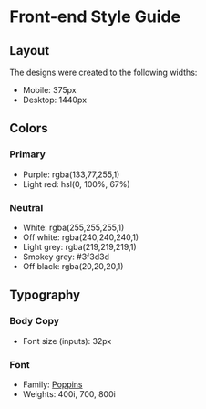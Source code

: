 # Front-end Style Guide

## Layout

The designs were created to the following widths:

- Mobile: 375px
- Desktop: 1440px

## Colors

### Primary

- Purple: rgba(133,77,255,1)
- Light red: hsl(0, 100%, 67%)

### Neutral

- White: rgba(255,255,255,1)
- Off white: rgba(240,240,240,1)
- Light grey: rgba(219,219,219,1)
- Smokey grey: #3f3d3d
- Off black: rgba(20,20,20,1)

## Typography

### Body Copy

- Font size (inputs): 32px

### Font

- Family: [Poppins](https://fonts.google.com/specimen/Poppins)
- Weights: 400i, 700, 800i
